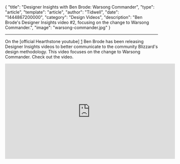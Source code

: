 
{
	"title": "Designer Insights with Ben Brode: Warsong Commander",
	"type": "article",
	"template": "article",
	"author": "Tidwell",
	"date": "1444867200000",
	"category": "Design Videos",
	"description": "Ben Brode's Designer Insights video #2, focusing on the change to Warsong Commander.",
	"image": "warsong-commander.jpg"
}

---

On the [official Hearthstone youtube] [1] Ben Brode has been releasing Designer Insights videos to better communicate to the community Blizzard's design methodology.  This video focuses on the change to Warsong Commander. Check out the video.

<iframe width="560" height="315" src="https://www.youtube.com/embed/PprkXykU5xM" frameborder="0" allowfullscreen></iframe>


 [1]: https://www.youtube.com/channel/UCVia_crjzJylRmGq7SHTiaw "Hearthstone on Youtube"

